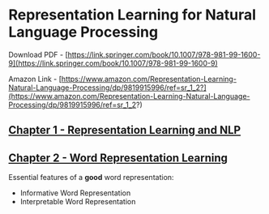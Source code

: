 # Representation Learning for Natural Language Processing

Download PDF - [https://link.springer.com/book/10.1007/978-981-99-1600-9](https://link.springer.com/book/10.1007/978-981-99-1600-9)

Amazon Link - [https://www.amazon.com/Representation-Learning-Natural-Language-Processing/dp/9819915996/ref=sr_1_2?](https://www.amazon.com/Representation-Learning-Natural-Language-Processing/dp/9819915996/ref=sr_1_2?)

## [Chapter 1 - Representation Learning and NLP](./CHAPTER_1.md)

## [Chapter 2 - Word Representation Learning](./CHAPTER_2.md)

Essential features of a **good** word representation:

- Informative Word Representation
- Interpretable Word Representation
